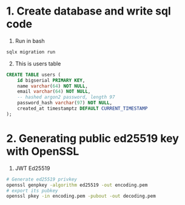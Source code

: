 # 1. Create database and write sql code

1. Run in bash
```bash
sqlx migration run
```

2. This is users table
```sql
CREATE TABLE users (
    id bigserial PRIMARY KEY,
    name varchar(64) NOT NULL,
    email varchar(64) NOT NULL,
    -- hashed argon2 password, length 97
    password_hash varchar(97) NOT NULL,
    created_at timestamptz DEFAULT CURRENT_TIMESTAMP
);
```

# 2. Generating public ed25519 key with OpenSSL

1. JWT Ed25519
```bash
# Generate ed25519 privkey
openssl genpkey -algorithm ed25519 -out encoding.pem
# export its pubkey
openssl pkey -in encoding.pem -pubout -out decoding.pem
```
